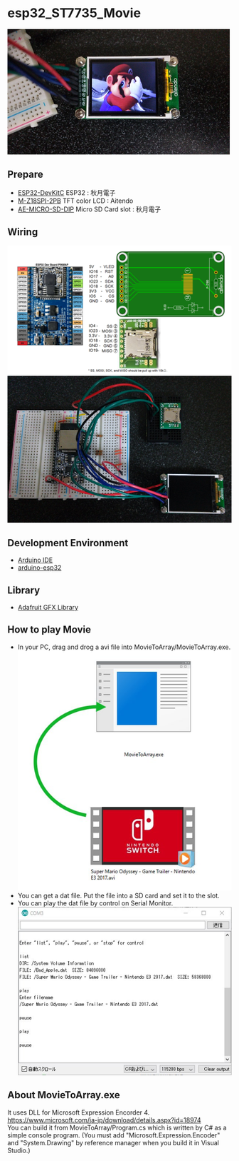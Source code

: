 # esp32_ST7735_Movie
![Movie](doc/Movie.JPG)

## Prepare
- [ESP32-DevKitC](http://akizukidenshi.com/catalog/g/gM-11819/) ESP32 : 秋月電子
- [M-Z18SPI-2PB](http://www.aitendo.com/product/15420) TFT color LCD : Aitendo
- [AE-MICRO-SD-DIP](http://akizukidenshi.com/catalog/g/gK-05488/) Micro SD Card slot : 秋月電子

## Wiring
![wiring1](doc/wiring1.png)
![wiring2](doc/wiring2.jpg)

## Development Environment
- [Arduino IDE](https://www.arduino.cc/en/main/software)
- [arduino-esp32](https://github.com/espressif/arduino-esp32)

## Library
- [Adafruit GFX Library](https://github.com/adafruit/Adafruit-GFX-Library)

## How to play Movie
- In your PC, drag and drog a avi file into MovieToArray/MovieToArray.exe.<br>
![MovieToArray](doc/MovieToArray.jpg)
- You can get a dat file.  Put the file into a SD card and set it to the slot.
- You can play the dat file by control on Serial Monitor.<br>
![SerialMonitor](doc/SerialMonitor.jpg)

## About MovieToArray.exe
It uses DLL for Microsoft Expression Encorder 4.<br>
https://www.microsoft.com/ja-jp/download/details.aspx?id=18974<br>
You can build it from MovieToArray/Program.cs which is written by C# as a simple console program.
(You must add "Microsoft.Expression.Encoder" and "System.Drawing" by reference manager when you build it in Visual Studio.) 
